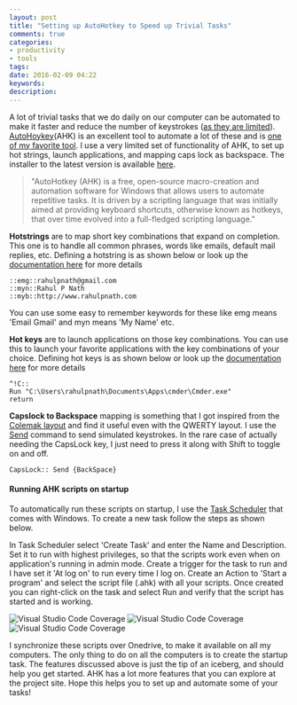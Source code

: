 ```yaml
---
layout: post
title: "Setting up AutoHotkey to Speed up Trivial Tasks"
comments: true
categories: 
- productivity
- tools
tags: 
date: 2016-02-09 04:22
keywords: 
description: 
---
```

A lot of trivial tasks that we do daily on our computer can be automated to make it faster and reduce the number of keystrokes ([as they are limited](http://www.keysleft.com)). [AutoHoykey](https://autohotkey.com/)(AHK) is an excellent tool to automate a lot of these and is [one of my favorite tool](http://www.rahulpnath.com/blog/tools-that-I-use/). I use a very limited set of functionality of AHK,  to set up hot strings, launch applications, and mapping caps lock as backspace. The installer to the latest version is available [here](https://autohotkey.com/download/ahk-install.exe).

> "AutoHotkey (AHK) is a free, open-source macro-creation and automation software for Windows that allows users to automate repetitive tasks. It is driven by a scripting language that was initially aimed at providing keyboard shortcuts, otherwise known as hotkeys, that over time evolved into a full-fledged scripting language."

**Hotstrings** are to map short key combinations that expand on completion. This one is to handle all common phrases, words like emails, default mail replies, etc. Defining a hotstring is as shown below or look up the [documentation here](https://autohotkey.com/docs/Hotstrings.htm) for more details

``` text
::emg::rahulpnath@gmail.com
::myn::Rahul P Nath
::myb::http://www.rahulpnath.com
```

You can use some easy to remember keywords for these like emg means 'Email Gmail' and myn means 'My Name' etc.

**Hot keys** are to launch applications on those key combinations. You can use this to launch your favorite applications with the key combinations of your choice. Defining  hot keys is as shown below or look up the [documentation here](https://autohotkey.com/docs/Hotkeys.htm) for more details

``` text
^!C::
Run "C:\Users\rahulpnath\Documents\Apps\cmder\Cmder.exe"
return
```

**Capslock to Backspace** mapping is something that I got inspired from the [Colemak layout](http://colemak.com/) and find it useful even with the QWERTY layout. I use the [Send](https://autohotkey.com/docs/commands/Send.htm) command to send simulated keystrokes. In the rare case of actually needing the CapsLock key, I just need to press it along with Shift to toggle on and off.

``` text
CapsLock:: Send {BackSpace}
```

#### **Running AHK scripts on startup** ####

To automatically run these scripts on startup, I use the [Task Scheduler](http://windows.microsoft.com/en-au/windows/schedule-task#1TC=windows-7) that comes with Windows. To create a new task follow the steps as shown below.

In Task Scheduler select 'Create Task' and enter the Name and Description. Set it to run with highest privileges, so that the scripts work even when on application's running in admin mode. Create a trigger for the task to run and I have set it 'At log on' to run every time I log on. Create an Action to 'Start a program' and select the script file (.ahk) with all your scripts. Once created you can right-click on the task and select Run and verify that the script has started and is working.

<img class="center" alt="Visual Studio Code Coverage" src="{{ site.images_root}}/ahk_task_general.PNG" />

<img class="center" alt="Visual Studio Code Coverage" src="{{ site.images_root}}/ahk_task_trigger.PNG" />

<img class="center" alt="Visual Studio Code Coverage" src="{{ site.images_root}}/ahk_task_actions.PNG" />

I synchronize these scripts over Onedrive, to make it available on all my computers. The only thing to do on all the computers is to create the startup task. The features discussed above is just the tip of an iceberg, and should help you get started. AHK has a lot more features that you can explore at the project site. Hope this helps you to set up and automate some of your tasks!